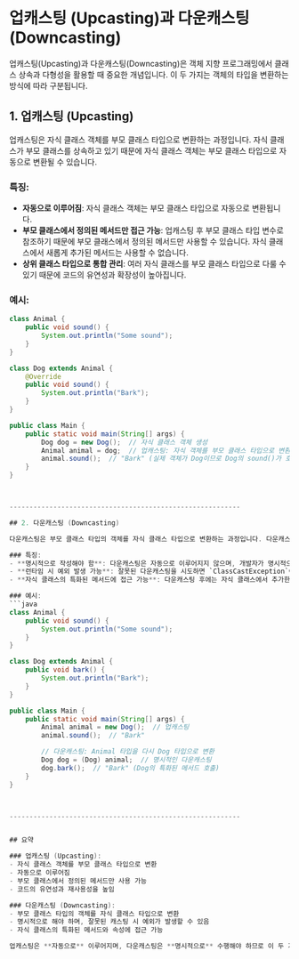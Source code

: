 # 업캐스팅 (Upcasting)과 다운캐스팅 (Downcasting)

업캐스팅(Upcasting)과 다운캐스팅(Downcasting)은 객체 지향 프로그래밍에서 클래스 상속과 다형성을 활용할 때 중요한 개념입니다. 이 두 가지는 객체의 타입을 변환하는 방식에 따라 구분됩니다.

## 1. 업캐스팅 (Upcasting)
업캐스팅은 자식 클래스 객체를 부모 클래스 타입으로 변환하는 과정입니다. 자식 클래스가 부모 클래스를 상속하고 있기 때문에 자식 클래스 객체는 부모 클래스 타입으로 자동으로 변환될 수 있습니다.

### 특징:
- **자동으로 이루어짐**: 자식 클래스 객체는 부모 클래스 타입으로 자동으로 변환됩니다.
- **부모 클래스에서 정의된 메서드만 접근 가능**: 업캐스팅 후 부모 클래스 타입 변수로 참조하기 때문에 부모 클래스에서 정의된 메서드만 사용할 수 있습니다. 자식 클래스에서 새롭게 추가된 메서드는 사용할 수 없습니다.
- **상위 클래스 타입으로 통합 관리**: 여러 자식 클래스를 부모 클래스 타입으로 다룰 수 있기 때문에 코드의 유연성과 확장성이 높아집니다.

### 예시:
```java
class Animal {
    public void sound() {
        System.out.println("Some sound");
    }
}

class Dog extends Animal {
    @Override
    public void sound() {
        System.out.println("Bark");
    }
}

public class Main {
    public static void main(String[] args) {
        Dog dog = new Dog();  // 자식 클래스 객체 생성
        Animal animal = dog;  // 업캐스팅: 자식 객체를 부모 클래스 타입으로 변환
        animal.sound();  // "Bark" (실제 객체가 Dog이므로 Dog의 sound()가 호출됨)
    }
}



----------------------------------------------------------

## 2. 다운캐스팅 (Downcasting)

다운캐스팅은 부모 클래스 타입의 객체를 자식 클래스 타입으로 변환하는 과정입니다. 다운캐스팅은 명시적으로 해주어야 하며, 부모 클래스 객체가 실제로 자식 클래스 객체일 때만 가능합니다.

### 특징:
- **명시적으로 작성해야 함**: 다운캐스팅은 자동으로 이루어지지 않으며, 개발자가 명시적으로 `(자식클래스)`와 같은 방식으로 변환을 작성해야 합니다.
- **런타임 시 예외 발생 가능**: 잘못된 다운캐스팅을 시도하면 `ClassCastException`이 발생할 수 있습니다. 즉, 부모 클래스 객체가 실제로 자식 클래스의 객체가 아닌 경우 다운캐스팅을 시도하면 오류가 발생합니다.
- **자식 클래스의 특화된 메서드에 접근 가능**: 다운캐스팅 후에는 자식 클래스에서 추가한 메서드나 속성에 접근할 수 있습니다.

### 예시:
```java
class Animal {
    public void sound() {
        System.out.println("Some sound");
    }
}

class Dog extends Animal {
    public void bark() {
        System.out.println("Bark");
    }
}

public class Main {
    public static void main(String[] args) {
        Animal animal = new Dog();  // 업캐스팅
        animal.sound();  // "Bark"

        // 다운캐스팅: Animal 타입을 다시 Dog 타입으로 변환
        Dog dog = (Dog) animal;  // 명시적인 다운캐스팅
        dog.bark();  // "Bark" (Dog의 특화된 메서드 호출)
    }
}



----------------------------------------------------------


## 요약

### 업캐스팅 (Upcasting):
- 자식 클래스 객체를 부모 클래스 타입으로 변환
- 자동으로 이루어짐
- 부모 클래스에서 정의된 메서드만 사용 가능
- 코드의 유연성과 재사용성을 높임

### 다운캐스팅 (Downcasting):
- 부모 클래스 타입의 객체를 자식 클래스 타입으로 변환
- 명시적으로 해야 하며, 잘못된 캐스팅 시 예외가 발생할 수 있음
- 자식 클래스의 특화된 메서드와 속성에 접근 가능

업캐스팅은 **자동으로** 이루어지며, 다운캐스팅은 **명시적으로** 수행해야 하므로 이 두 가지는 사용하는 상황과 목적에 따라 다르게 활용됩니다.
